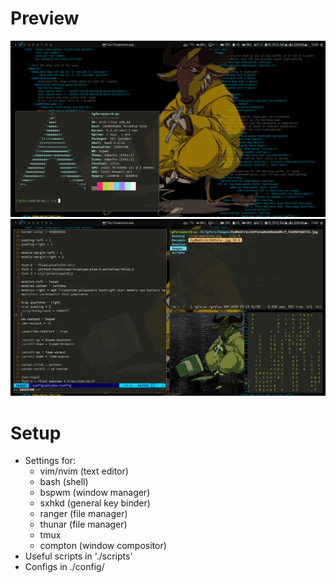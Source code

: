 # Preview
![shot1](pix/screenshot1.png)
![shot2](pix/screenshot2.png)

# Setup

- Settings for:
	- vim/nvim (text editor)
	- bash (shell)
	- bspwm (window manager)
	- sxhkd (general key binder)
	- ranger (file manager)
	- thunar (file manager)
	- tmux
	- compton (window compositor)
- Useful scripts in './scripts'
- Configs in ./config/
